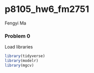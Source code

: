 p8105_hw6_fm2751
================
Fengyi Ma

### Problem 0

Load libraries

``` r
library(tidyverse)
library(modelr)
library(mgcv)
```
